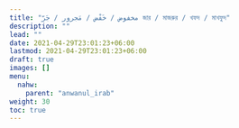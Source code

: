 ```yaml
---
title: "مخفوض / خَفْض / مَجرور / جَرّ জার / মাজরুর / খফদ / মাখফুদ"
description: ""
lead: ""
date: 2021-04-29T23:01:23+06:00
lastmod: 2021-04-29T23:01:23+06:00
draft: true
images: []
menu: 
  nahw:
    parent: "anwanul_irab"
weight: 30
toc: true
---
```



